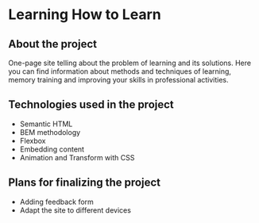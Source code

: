 # Learning How to Learn

## About the project

One-page site telling about the problem of learning and its solutions. Here you can find information about methods and
techniques of learning, memory training and improving your skills in professional activities.

## Technologies used in the project
* Semantic HTML
* BEM methodology
* Flexbox
* Embedding content
* Animation and Transform with CSS

## Plans for finalizing the project
* Adding feedback form
* Adapt the site to different devices
